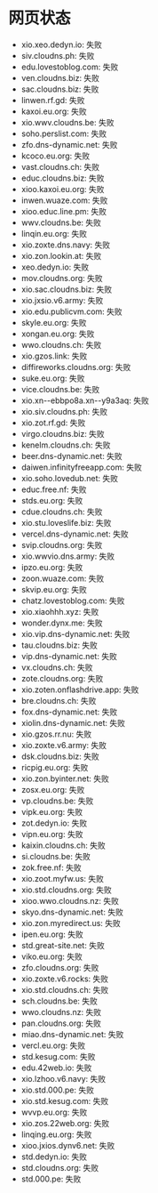 # 网页状态
- xio.xeo.dedyn.io: 失败
- siv.cloudns.ph: 失败
- edu.lovestoblog.com: 失败
- ven.cloudns.biz: 失败
- sac.cloudns.biz: 失败
- linwen.rf.gd: 失败
- kaxoi.eu.org: 失败
- xio.wwv.cloudns.be: 失败
- soho.perslist.com: 失败
- zfo.dns-dynamic.net: 失败
- kcoco.eu.org: 失败
- vast.cloudns.ch: 失败
- educ.cloudns.biz: 失败
- xioo.kaxoi.eu.org: 失败
- inwen.wuaze.com: 失败
- xioo.educ.line.pm: 失败
- wwv.cloudns.be: 失败
- linqin.eu.org: 失败
- xio.zoxte.dns.navy: 失败
- xio.zon.lookin.at: 失败
- xeo.dedyn.io: 失败
- mov.cloudns.org: 失败
- xio.sac.cloudns.biz: 失败
- xio.jxsio.v6.army: 失败
- xio.edu.publicvm.com: 失败
- skyle.eu.org: 失败
- xongan.eu.org: 失败
- wwo.cloudns.ch: 失败
- xio.gzos.link: 失败
- diffireworks.cloudns.org: 失败
- suke.eu.org: 失败
- vice.cloudns.be: 失败
- xio.xn--ebbpo8a.xn--y9a3aq: 失败
- xio.siv.cloudns.ph: 失败
- xio.zot.rf.gd: 失败
- virgo.cloudns.biz: 失败
- kenelm.cloudns.ch: 失败
- beer.dns-dynamic.net: 失败
- daiwen.infinityfreeapp.com: 失败
- xio.soho.lovedub.net: 失败
- educ.free.nf: 失败
- stds.eu.org: 失败
- cdue.cloudns.ch: 失败
- xio.stu.loveslife.biz: 失败
- vercel.dns-dynamic.net: 失败
- svip.cloudns.org: 失败
- xio.wwvio.dns.army: 失败
- ipzo.eu.org: 失败
- zoon.wuaze.com: 失败
- skvip.eu.org: 失败
- chatz.lovestoblog.com: 失败
- xio.xiaohhh.xyz: 失败
- wonder.dynx.me: 失败
- xio.vip.dns-dynamic.net: 失败
- tau.cloudns.biz: 失败
- vip.dns-dynamic.net: 失败
- vx.cloudns.ch: 失败
- zote.cloudns.org: 失败
- xio.zoten.onflashdrive.app: 失败
- bre.cloudns.ch: 失败
- fox.dns-dynamic.net: 失败
- xiolin.dns-dynamic.net: 失败
- xio.gzos.rr.nu: 失败
- xio.zoxte.v6.army: 失败
- dsk.cloudns.biz: 失败
- ricpig.eu.org: 失败
- xio.zon.byinter.net: 失败
- zosx.eu.org: 失败
- vp.cloudns.be: 失败
- vipk.eu.org: 失败
- zot.dedyn.io: 失败
- vipn.eu.org: 失败
- kaixin.cloudns.ch: 失败
- si.cloudns.be: 失败
- zok.free.nf: 失败
- xio.zoot.myfw.us: 失败
- xio.std.cloudns.org: 失败
- xioo.wwo.cloudns.nz: 失败
- skyo.dns-dynamic.net: 失败
- xio.zon.myredirect.us: 失败
- ipen.eu.org: 失败
- std.great-site.net: 失败
- viko.eu.org: 失败
- zfo.cloudns.org: 失败
- xio.zoxte.v6.rocks: 失败
- xio.std.cloudns.ch: 失败
- sch.cloudns.be: 失败
- wwo.cloudns.nz: 失败
- pan.cloudns.org: 失败
- miao.dns-dynamic.net: 失败
- vercl.eu.org: 失败
- std.kesug.com: 失败
- edu.42web.io: 失败
- xio.lzhoo.v6.navy: 失败
- xio.std.000.pe: 失败
- xio.std.kesug.com: 失败
- wvvp.eu.org: 失败
- xio.zos.22web.org: 失败
- linqing.eu.org: 失败
- xioo.jxios.dynv6.net: 失败
- std.dedyn.io: 失败
- std.cloudns.org: 失败
- std.000.pe: 失败
